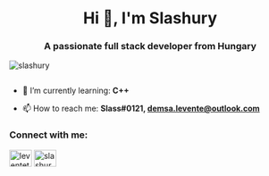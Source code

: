 <h1 align="center">Hi 👋, I'm Slashury</h1>
<h3 align="center">A passionate full stack developer from Hungary</h3>

<p align="left"> <img src="https://komarev.com/ghpvc/?username=slashury&label=Profile%20views&color=0e75b6&style=flat" alt="slashury" /> </p>

<p align="left"> <a href="https://twitter.com/" target="blank"><img src="https://img.shields.io/twitter/follow/?logo=twitter&style=for-the-badge" alt="" /></a> </p>


- 🌱 I’m currently learning: **C++**

- 📫 How to reach me: **Slass#0121, demsa.levente@outlook.com**

<h3 align="left">Connect with me:</h3>
<p align="left">
<a href="https://instagram.com/leventetm" target="blank"><img align="center" src="https://raw.githubusercontent.com/rahuldkjain/github-profile-readme-generator/master/src/images/icons/Social/instagram.svg" alt="leventetm" height="30" width="40" /></a>
<a href="https://www.youtube.com/c/slashury" target="blank"><img align="center" src="https://raw.githubusercontent.com/rahuldkjain/github-profile-readme-generator/master/src/images/icons/Social/youtube.svg" alt="slashury" height="30" width="40" /></a>
</p>
